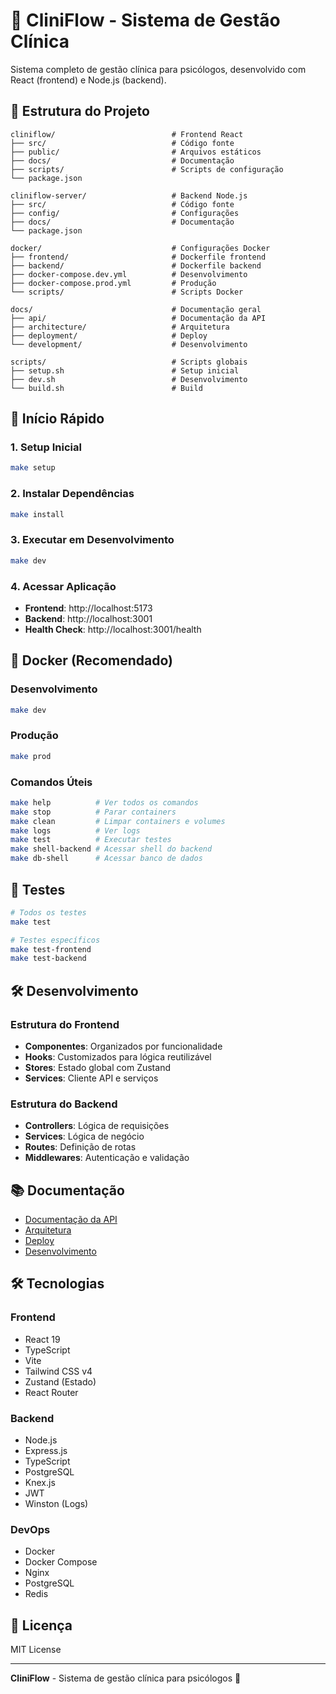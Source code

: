 # 🏥 CliniFlow - Sistema de Gestão Clínica

Sistema completo de gestão clínica para psicólogos, desenvolvido com React (frontend) e Node.js (backend).

## 📁 Estrutura do Projeto

```
cliniflow/                          # Frontend React
├── src/                            # Código fonte
├── public/                         # Arquivos estáticos
├── docs/                           # Documentação
├── scripts/                        # Scripts de configuração
└── package.json

cliniflow-server/                   # Backend Node.js
├── src/                            # Código fonte
├── config/                         # Configurações
├── docs/                           # Documentação
└── package.json

docker/                             # Configurações Docker
├── frontend/                       # Dockerfile frontend
├── backend/                        # Dockerfile backend
├── docker-compose.dev.yml          # Desenvolvimento
├── docker-compose.prod.yml         # Produção
└── scripts/                        # Scripts Docker

docs/                               # Documentação geral
├── api/                            # Documentação da API
├── architecture/                   # Arquitetura
├── deployment/                     # Deploy
└── development/                    # Desenvolvimento

scripts/                            # Scripts globais
├── setup.sh                        # Setup inicial
├── dev.sh                          # Desenvolvimento
└── build.sh                        # Build
```

## 🚀 Início Rápido

### 1. Setup Inicial
```bash
make setup
```

### 2. Instalar Dependências
```bash
make install
```

### 3. Executar em Desenvolvimento
```bash
make dev
```

### 4. Acessar Aplicação
- **Frontend**: http://localhost:5173
- **Backend**: http://localhost:3001
- **Health Check**: http://localhost:3001/health

## 🐳 Docker (Recomendado)

### Desenvolvimento
```bash
make dev
```

### Produção
```bash
make prod
```

### Comandos Úteis
```bash
make help          # Ver todos os comandos
make stop          # Parar containers
make clean         # Limpar containers e volumes
make logs          # Ver logs
make test          # Executar testes
make shell-backend # Acessar shell do backend
make db-shell      # Acessar banco de dados
```

## 🧪 Testes

```bash
# Todos os testes
make test

# Testes específicos
make test-frontend
make test-backend
```

## 🛠️ Desenvolvimento

### Estrutura do Frontend
- **Componentes**: Organizados por funcionalidade
- **Hooks**: Customizados para lógica reutilizável
- **Stores**: Estado global com Zustand
- **Services**: Cliente API e serviços

### Estrutura do Backend
- **Controllers**: Lógica de requisições
- **Services**: Lógica de negócio
- **Routes**: Definição de rotas
- **Middlewares**: Autenticação e validação

## 📚 Documentação

- [Documentação da API](./docs/api/)
- [Arquitetura](./docs/architecture/)
- [Deploy](./docs/deployment/)
- [Desenvolvimento](./docs/development/)

## 🛠️ Tecnologias

### Frontend
- React 19
- TypeScript
- Vite
- Tailwind CSS v4
- Zustand (Estado)
- React Router

### Backend
- Node.js
- Express.js
- TypeScript
- PostgreSQL
- Knex.js
- JWT
- Winston (Logs)

### DevOps
- Docker
- Docker Compose
- Nginx
- PostgreSQL
- Redis

## 📄 Licença

MIT License

---

**CliniFlow** - Sistema de gestão clínica para psicólogos 🚀
